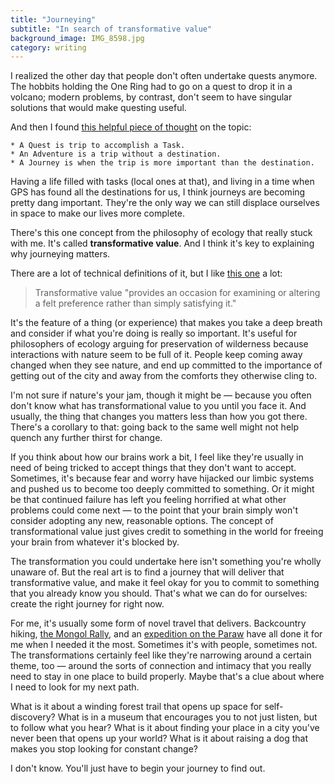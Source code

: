 ```yaml
---
title: "Journeying"
subtitle: "In search of transformative value"
background_image: IMG_8598.jpg
category: writing
---
```

I realized the other day that people don't often undertake quests anymore. The hobbits holding the One Ring had to go on a quest to drop it in a volcano; modern problems, by contrast, don't seem to have singular solutions that would make questing useful. 

And then I found [this helpful piece of thought](https://fandomdonuts.wordpress.com/2016/08/26/difference-between-quest-adventure-and-a-journey/) on the topic:
```
* A Quest is trip to accomplish a Task. 
* An Adventure is a trip without a destination. 
* A Journey is when the trip is more important than the destination. 
```
Having a life filled with tasks (local ones at that), and living in a time when GPS has found all the destinations for us, I think journeys are becoming pretty dang important. They're the only way we can still displace ourselves in space to make our lives more complete.

There's this one concept from the philosophy of ecology that really stuck with me. It's called **transformative value**. And I think it's key to explaining why journeying matters.

There are a lot of technical definitions of it, but I like [this one](https://books.google.ca/books?id=OzUMrO4xwRMC&pg=PA52&dq=transformative+value&hl=en&sa=X&ved=0ahUKEwiewZHn29jYAhVIzGMKHeIuDPIQ6AEIKTAA#v=onepage&q=transformative%20value&f=false) a lot:

> Transformative value "provides an occasion for examining or altering a felt preference rather than simply satisfying it."

It's the feature of a thing (or experience) that makes you take a deep breath and consider if what you're doing is really so important. It's useful for philosophers of ecology arguing for preservation of wilderness because interactions with nature seem to be full of it. People keep coming away changed when they see nature, and end up committed to the importance of getting out of the city and away from the comforts they otherwise cling to.

I'm not sure if nature's your jam, though it might be — because you often don't know what has transformational value to you until you face it. And usually, the thing that changes you matters less than how you got there. There's a corollary to that: going back to the same well might not help quench any further thirst for change.

If you think about how our brains work a bit, I feel like they're usually in need of being tricked to accept things that they don't want to accept. Sometimes, it's because fear and worry have hijacked our limbic systems and pushed us to become too deeply committed to something. Or it might be that continued failure has left you feeling horrified at what other problems could come next — to the point that your brain simply won't consider adopting any new, reasonable options. The concept of transformational value just gives credit to something in the world for freeing your brain from whatever it's blocked by.

The transformation you could undertake here isn't something you're wholly unaware of. But the real art is to find a journey that will deliver that transformative value, and make it feel okay for you to commit to something that you already know you should. That's what we can do for ourselves: create the right journey for right now.

For me, it's usually some form of novel travel that delivers. Backcountry hiking, [the Mongol Rally](http://www.theadventurists.com/mongol-rally/), and an [expedition on the Paraw](https://www.taophilippines.com/) have all done it for me when I needed it the most. Sometimes it's with people, sometimes not. The transformations certainly feel like they're narrowing around a certain theme, too — around the sorts of connection and intimacy that you really need to stay in one place to build properly. Maybe that's a clue about where I need to look for my next path.

What is it about a winding forest trail that opens up space for self-discovery? What is in a museum that encourages you to not just listen, but to follow what you hear?  What is it about finding your place in a city you've never been that opens up your world? What is it about raising a dog that makes you stop looking for constant change?

I don't know. You'll just have to begin your journey to find out.